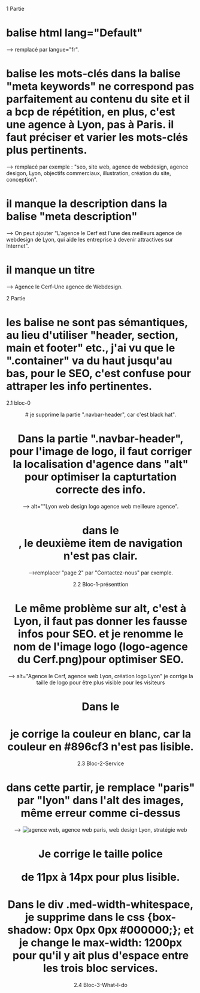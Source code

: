 1 Partie <head>
# balise html lang="Default"
--> remplacé par langue="fr".


# balise les mots-clés dans la balise "meta keywords" ne correspond pas parfaitement au contenu du site et il a bcp de répétition, en plus, c'est une agence à Lyon, pas à Paris. il faut préciser et varier les mots-clés plus pertinents.
--> remplacé par exemple : "seo, site web, agence de webdesign, agence desigon, Lyon, objectifs commerciaux, illustration, création du site, conception".


# il manque la description dans la balise "meta description"
--> On peut ajouter "L'agence le Cerf est l'une des meilleurs agence de webdesign de Lyon, qui aide les entreprise à devenir attractives sur Internet". 

# il manque un titre
--> Agence le Cerf-Une agence de Webdesign.

2 Partie 
# les balise ne sont pas sémantiques, au lieu d'utiliser "header, section, main et footer" etc., j'ai vu que le ".container" va du haut jusqu'au bas, pour le SEO, c'est confuse pour attraper les info pertinentes.

2.1 bloc-0 
 <header>
 # je supprime la partie ".navbar-header", car c'est black hat".

 # Dans la partie ".navbar-header", pour l'image de logo, il faut corriger la localisation d'agence dans "alt" pour optimiser la capturtation correcte des info.
 --> alt=""Lyon web design logo agence web meilleure agence".

 # dans le <div class="collapse navbar-collapse navbar-1 special-dropdown-nav">, le deuxième item de navigation n'est pas clair.
 -->remplacer "page 2" par "Contactez-nous" par exemple.

 2.2 Bloc-1-présenttion

 # Le même problème sur alt, c'est à Lyon, il faut pas donner les fausse infos pour SEO. et je renomme le nom de l'image logo (logo-agence du Cerf.png)pour optimiser SEO.
 --> alt="Agence le Cerf, agence web Lyon, création logo Lyon"
     je corrige la taille de logo pour être plus visible pour les visiteurs

# Dans le <h1> je corrige la couleur en blanc, car la couleur en #896cf3 n'est pas lisible.

2.3 Bloc-2-Service 
# dans cette partir, je remplace "paris" par "lyon" dans l'alt des images,  même erreur comme ci-dessus
--> <img alt="agence web, agence web paris, web design Lyon, stratégie web">

# Je corrige le taille police <p> de 11px à 14px pour plus lisible.

# Dans le div .med-width-whitespace, je supprime dans le css {box-shadow: 0px 0px 0px #000000;}; et je change le max-width: 1200px pour qu'il y ait plus d'espace entre les trois bloc services.

2.4 Bloc-3-What-I-do


